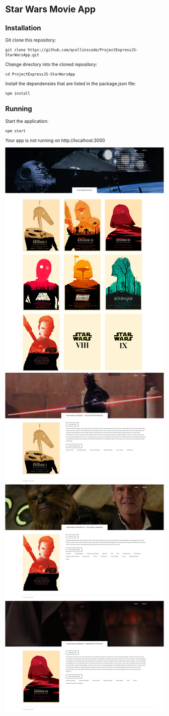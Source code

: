 # Star Wars Movie App

## Installation

Git clone this repository:

```
git clone https://github.com/qcollinscode/ProjectExpressJS-StarWarsApp.git
```

Change directory into the cloned repository:

```
cd ProjectExpressJS-StarWarsApp
```

Install the dependensies that are listed in the package.json file:

```
npm install
```

## Running

Start the application:

```
npm start
```

Your app is not running on http://localhost:3000



<img src="public/img/projectimg.png">
<img src="public/img/projectimg2.png">
<img src="public/img/projectimg3.png">
<img src="public/img/projectimg4.png">
